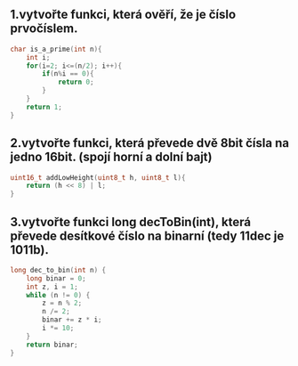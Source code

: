 ## 1.vytvořte funkci, která ověří, že je číslo prvočíslem.

```c
char is_a_prime(int n){
	int i;
	for(i=2; i<=(n/2); i++){
		if(n%i == 0){
			return 0;
		}
	}
	return 1;
}
```

## 2.vytvořte funkci, která převede dvě 8bit čísla na jedno 16bit. (spojí horní a dolní bajt)

```c
uint16_t addLowHeight(uint8_t h, uint8_t l){
	return (h << 8) | l;
}
```

## 3.vytvořte funkci long decToBin(int), která převede desítkové číslo na binarní (tedy 11dec je 1011b).

```c
long dec_to_bin(int n) {
    long binar = 0;
    int z, i = 1;
    while (n != 0) {
        z = n % 2;
        n /= 2;
        binar += z * i;
        i *= 10;
    }
    return binar;
}
```
